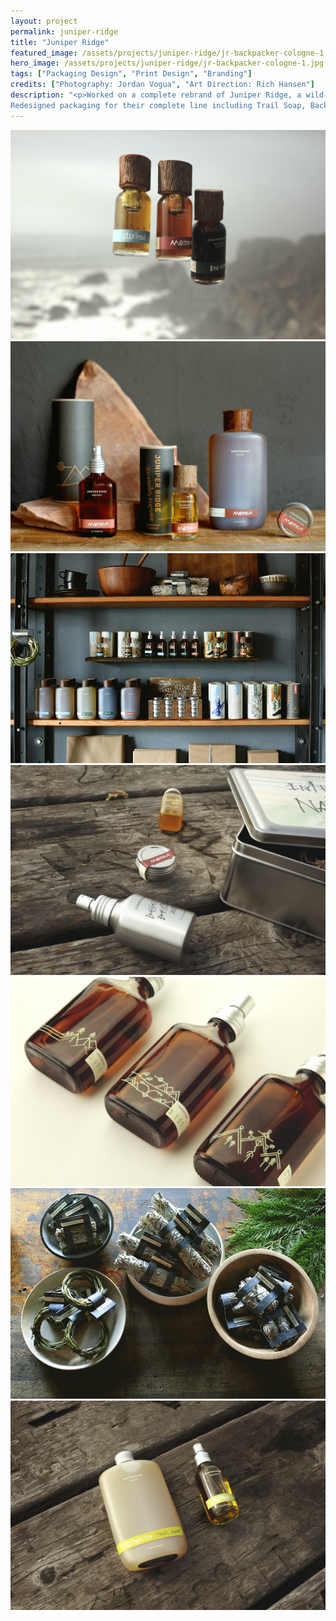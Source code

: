 ```yaml
---
layout: project
permalink: juniper-ridge
title: "Juniper Ridge"
featured_image: /assets/projects/juniper-ridge/jr-backpacker-cologne-1.jpg/
hero_image: /assets/projects/juniper-ridge/jr-backpacker-cologne-1.jpg
tags: ["Packaging Design", "Print Design", "Branding"]
credits: ["Photography: Jordan Vogua", "Art Direction: Rich Hansen"]
description: "<p>Worked on a complete rebrand of Juniper Ridge, a wild-harvested fragrance company, to visually unify their brand.
Redesigned packaging for their complete line including Trail Soap, Backpacker's Cologne, Cabin Spray, Campfire Incense and Smudge's.</p>"
---
```


<div class="grid">

  <div class="grid__col-12">
    <img src="/assets/projects/juniper-ridge/jr-backpacker-cologne-1.jpg" />
  </div>

  <div class="grid__col-md-6">
    <img src="/assets/projects/juniper-ridge/jr-mojave-1.jpg"/>
  </div>

  <div class="grid__col-md-6">
    <img src="/assets/projects/juniper-ridge/jr-display-2.jpg" />
  </div>

  <div class="grid__col-12">
    <img src="/assets/projects/juniper-ridge/jr-box-set-1.jpg" />
  </div>

  <div class="grid__col-md-6">
    <img src="/assets/projects/juniper-ridge/jr-cabin-spray-backs-1.jpg"/>
  </div>

  <div class="grid__col-md-6">
    <img src="/assets/projects/juniper-ridge/jr-smudges-1.jpg" />
  </div>

  <div class="grid__col-12">
    <img src="/assets/projects/juniper-ridge/jr-christmas-fur-set-1.jpg" />
  </div>

</div>